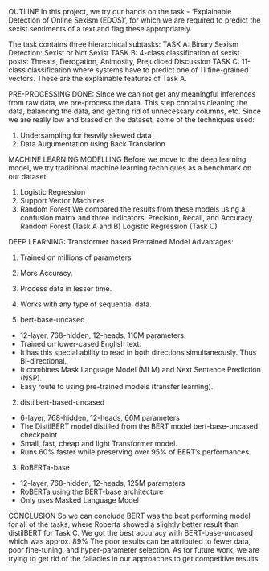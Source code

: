 OUTLINE
In this project, we try our hands on the task - ‘Explainable Detection of Online Sexism (EDOS)’, for which we are required to predict the sexist sentiments of a text and flag these appropriately.

The task contains three hierarchical subtasks:
TASK A:  Binary Sexism Detection: Sexist or Not Sexist
TASK B:  4-class classification of sexist posts: Threats, Derogation, Animosity, Prejudiced Discussion
TASK C: 11-class classification where systems have to predict one of 11 fine-grained vectors. These are the explainable features of Task A.

PRE-PROCESSING DONE:
Since we can not get any meaningful inferences from raw data, we pre-process the data. This step contains cleaning the data, balancing the data, and getting rid of unnecessary columns, etc.
Since we are really low and biased on the dataset,  some of the techniques used:
1. Undersampling for heavily skewed data
2. Data Augumentation using Back Translation

MACHINE LEARNING MODELLING
Before we move to the deep learning model, we try traditional machine learning techniques as a benchmark on our dataset.
1. Logistic Regression
2. Support Vector Machines
3. Random Forest
We compared the results from these models using a confusion matrix and three indicators: Precision, Recall, and Accuracy.
Random Forest (Task A and B)
Logistic Regression (Task C)

DEEP LEARNING: Transformer based Pretrained Model
Advantages:
1. Trained on millions of parameters
2. More Accuracy.
3. Process data in lesser time.
4. Works with any type of sequential data.

1. bert-base-uncased	
- 12-layer, 768-hidden, 12-heads, 110M parameters. 
- Trained on lower-cased English text.
- It has this special ability to read in both directions simultaneously. Thus Bi-directional.
- It combines Mask Language Model (MLM) and Next Sentence Prediction (NSP).
- Easy route to using pre-trained models (transfer learning).

2. distilbert-based-uncased	
- 6-layer, 768-hidden, 12-heads, 66M parameters
- The DistilBERT model distilled from the BERT model bert-base-uncased checkpoint
- Small, fast, cheap and light Transformer model.
- Runs 60% faster while preserving over 95% of BERT’s performances.

3. RoBERTa-base	
- 12-layer, 768-hidden, 12-heads, 125M parameters
- RoBERTa using the BERT-base architecture
- Only uses Masked Language Model

CONCLUSION
So we can conclude BERT was the best performing model for all of the tasks, where Roberta showed a slightly better result than distilBERT for Task C.
We got the best accuracy with BERT-base-uncased which was approx. 89%
The poor results can be attributed to fewer data, poor fine-tuning, and hyper-parameter selection.
As for future work, we are trying to get rid of the fallacies in our approaches to get competitive results.

